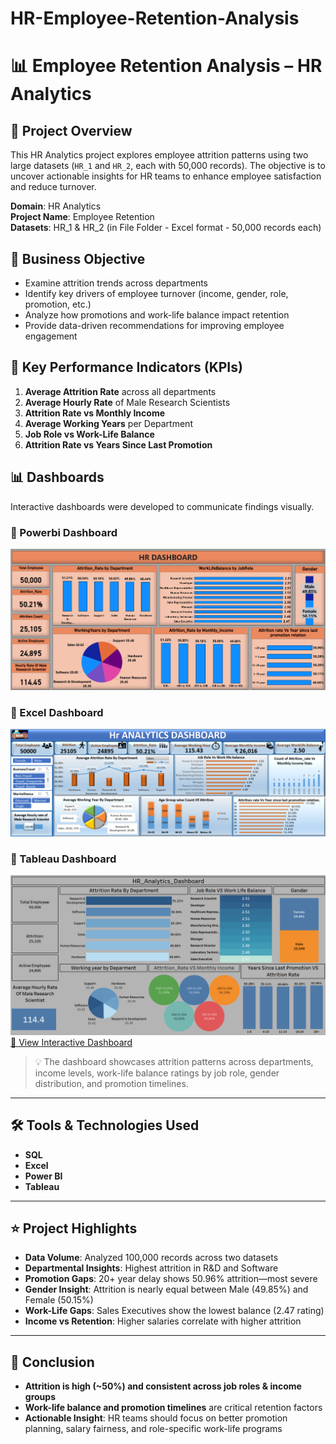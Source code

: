 # HR-Employee-Retention-Analysis

# 📊 Employee Retention Analysis – HR Analytics

## 📁 Project Overview

This HR Analytics project explores employee attrition patterns using two large datasets (`HR_1` and `HR_2`, each with 50,000 records). The objective is to uncover actionable insights for HR teams to enhance employee satisfaction and reduce turnover.

**Domain**: HR Analytics  
**Project Name**: Employee Retention  
**Datasets**: HR_1 & HR_2 (in File Folder - Excel format - 50,000 records each)

## 🎯 Business Objective

- Examine attrition trends across departments
- Identify key drivers of employee turnover (income, gender, role, promotion, etc.)
- Analyze how promotions and work-life balance impact retention
- Provide data-driven recommendations for improving employee engagement

## 📌 Key Performance Indicators (KPIs)

1. **Average Attrition Rate** across all departments
2. **Average Hourly Rate** of Male Research Scientists
3. **Attrition Rate vs Monthly Income**
4. **Average Working Years** per Department
5. **Job Role vs Work-Life Balance**
6. **Attrition Rate vs Years Since Last Promotion**

## 📊 Dashboards

Interactive dashboards were developed to communicate findings visually.

### 🔷 Powerbi Dashboard

![HR Dashboard](Dashboard_image/Powerbi.png)

### 🔷 Excel Dashboard

![HR Dashboard](Dashboard_image/Excel.png)

### 🔷 Tableau Dashboard

![HR Dashboard](Dashboard_image/Tableau.png)
[🔗 View Interactive Dashboard](https://shorturl.at/Dxqtf)

> 💡 The dashboard showcases attrition patterns across departments, income levels, work-life balance ratings by job role, gender distribution, and promotion timelines.

---

## 🛠 Tools & Technologies Used

- **SQL**
- **Excel**
- **Power BI**
- **Tableau**

---

## ⭐ Project Highlights

- **Data Volume**: Analyzed 100,000 records across two datasets
- **Departmental Insights**: Highest attrition in R&D and Software
- **Promotion Gaps**: 20+ year delay shows 50.96% attrition—most severe
- **Gender Insight**: Attrition is nearly equal between Male (49.85%) and Female (50.15%)
- **Work-Life Gaps**: Sales Executives show the lowest balance (2.47 rating)
- **Income vs Retention**: Higher salaries correlate with higher attrition

---

## 🧾 Conclusion

- **Attrition is high (~50%) and consistent across job roles & income groups**
- **Work-life balance and promotion timelines** are critical retention factors
- **Actionable Insight**: HR teams should focus on better promotion planning, salary fairness, and role-specific work-life programs
